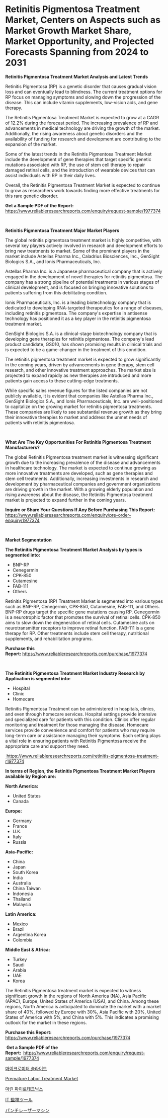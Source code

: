 <p><h1>Retinitis Pigmentosa Treatment Market, Centers on Aspects such as Market Growth Market Share, Market Opportunity, and Projected Forecasts Spanning from 2024 to 2031</h1></p><p><strong>Retinitis Pigmentosa Treatment Market Analysis and Latest Trends</strong></p>
<p><p>Retinitis Pigmentosa (RP) is a genetic disorder that causes gradual vision loss and can eventually lead to blindness. The current treatment options for RP focus on managing symptoms and slowing down the progression of the disease. This can include vitamin supplements, low-vision aids, and gene therapy.</p><p>The Retinitis Pigmentosa Treatment Market is expected to grow at a CAGR of 12.2% during the forecast period. The increasing prevalence of RP and advancements in medical technology are driving the growth of the market. Additionally, the rising awareness about genetic disorders and the availability of funding for research and development are contributing to the expansion of the market.</p><p>Some of the latest trends in the Retinitis Pigmentosa Treatment Market include the development of gene therapies that target specific genetic mutations associated with RP, the use of stem cell therapy to repair damaged retinal cells, and the introduction of wearable devices that can assist individuals with RP in their daily lives.</p><p>Overall, the Retinitis Pigmentosa Treatment Market is expected to continue to grow as researchers work towards finding more effective treatments for this rare genetic disorder.</p></p>
<p><strong>Get a Sample PDF of the Report:&nbsp;</strong> <a href="https://www.reliableresearchreports.com/enquiry/request-sample/1977374">https://www.reliableresearchreports.com/enquiry/request-sample/1977374</a></p>
<p>&nbsp;</p>
<p><strong>Retinitis Pigmentosa Treatment Major Market Players</strong></p>
<p><p>The global retinitis pigmentosa treatment market is highly competitive, with several key players actively involved in research and development efforts to bring new treatments to market. Some of the prominent players in the market include Astellas Pharma Inc., Caladrius Biosciences, Inc., GenSight Biologics S.A., and Ionis Pharmaceuticals, Inc.</p><p>Astellas Pharma Inc. is a Japanese pharmaceutical company that is actively engaged in the development of novel therapies for retinitis pigmentosa. The company has a strong pipeline of potential treatments in various stages of clinical development, and is focused on bringing innovative solutions to patients suffering from this debilitating condition.</p><p>Ionis Pharmaceuticals, Inc. is a leading biotechnology company that is dedicated to developing RNA-targeted therapeutics for a range of diseases, including retinitis pigmentosa. The company's expertise in antisense technology has positioned it as a key player in the retinitis pigmentosa treatment market.</p><p>GenSight Biologics S.A. is a clinical-stage biotechnology company that is developing gene therapies for retinitis pigmentosa. The company's lead product candidate, GS010, has shown promising results in clinical trials and is expected to be a game-changer in the treatment of this condition.</p><p>The retinitis pigmentosa treatment market is expected to grow significantly in the coming years, driven by advancements in gene therapy, stem cell research, and other innovative treatment approaches. The market size is projected to expand rapidly as new therapies are introduced and more patients gain access to these cutting-edge treatments.</p><p>While specific sales revenue figures for the listed companies are not publicly available, it is evident that companies like Astellas Pharma Inc., GenSight Biologics S.A., and Ionis Pharmaceuticals, Inc. are well-positioned to capitalize on the growing market for retinitis pigmentosa treatments. These companies are likely to see substantial revenue growth as they bring their innovative therapies to market and address the unmet needs of patients with retinitis pigmentosa.</p></p>
<p>&nbsp;</p>
<p><strong>What Are The Key Opportunities For Retinitis Pigmentosa Treatment Manufacturers?</strong></p>
<p><p>The global Retinitis Pigmentosa treatment market is witnessing significant growth due to the increasing prevalence of the disease and advancements in healthcare technology. The market is expected to continue growing as more innovative treatments are developed, such as gene therapies and stem cell treatments. Additionally, increasing investments in research and development by pharmaceutical companies and government organizations are driving growth in the market. With a growing elderly population and rising awareness about the disease, the Retinitis Pigmentosa treatment market is projected to expand further in the coming years.</p></p>
<p><strong>Inquire or Share Your Questions If Any Before Purchasing This Report:</strong> <a href="https://www.reliableresearchreports.com/enquiry/pre-order-enquiry/1977374">https://www.reliableresearchreports.com/enquiry/pre-order-enquiry/1977374</a></p>
<p>&nbsp;</p>
<p><strong>Market Segmentation</strong></p>
<p><strong>The Retinitis Pigmentosa Treatment Market Analysis by types is segmented into:</strong></p>
<p><ul><li>BNP-RP</li><li>Cenegermin</li><li>CPK-850</li><li>Cutamesine</li><li>FAB-111</li><li>Others</li></ul></p>
<p><p>Retinitis Pigmentosa (RP) Treatment Market is segmented into various types such as BNP-RP, Cenegermin, CPK-850, Cutamesine, FAB-111, and Others. BNP-RP drugs target the specific gene mutations causing RP. Cenegermin is a neurotrophic factor that promotes the survival of retinal cells. CPK-850 aims to slow down the degeneration of retinal cells. Cutamesine acts on neurotransmitter receptors to improve retinal function. FAB-111 is a gene therapy for RP. Other treatments include stem cell therapy, nutritional supplements, and rehabilitation programs.</p></p>
<p><strong>Purchase this Report:&nbsp;</strong><a href="https://www.reliableresearchreports.com/purchase/1977374">https://www.reliableresearchreports.com/purchase/1977374</a></p>
<p>&nbsp;</p>
<p><strong>The Retinitis Pigmentosa Treatment Market Industry Research by Application is segmented into:</strong></p>
<p><ul><li>Hospital</li><li>Clinic</li><li>Homecare</li></ul></p>
<p><p>Retinitis Pigmentosa Treatment can be administered in hospitals, clinics, and even through homecare services. Hospital settings provide intensive and specialized care for patients with this condition. Clinics offer regular monitoring and treatment for those managing the disease. Homecare services provide convenience and comfort for patients who may require long-term care or assistance managing their symptoms. Each setting plays a vital role in ensuring patients with Retinitis Pigmentosa receive the appropriate care and support they need.</p></p>
<p><a href="https://www.reliableresearchreports.com/retinitis-pigmentosa-treatment-r1977374">&nbsp;https://www.reliableresearchreports.com/retinitis-pigmentosa-treatment-r1977374</a></p>
<p><strong>In terms of Region, the Retinitis Pigmentosa Treatment Market Players available by Region are:</strong></p>
<p>
    <p> <strong> North America: </strong>
        <ul>
            <li>United States</li>
            <li>Canada</li>
        </ul>
        </p> 
    <p> <strong> Europe: </strong>
        <ul>
            <li>Germany</li>
            <li>France</li>
            <li>U.K.</li>
            <li>Italy</li>
            <li>Russia</li>
        </ul>
        </p> 
    <p> <strong> Asia-Pacific: </strong>
        <ul>
            <li>China</li>
            <li>Japan</li>
            <li>South Korea</li>
            <li>India</li>
            <li>Australia</li>
            <li>China Taiwan</li>
            <li>Indonesia</li>
            <li>Thailand</li>
            <li>Malaysia</li>
        </ul>
        </p> 
    <p> <strong> Latin America: </strong>
        <ul>
            <li>Mexico</li>
            <li>Brazil</li>
            <li>Argentina Korea</li>
            <li>Colombia</li>
        </ul>
        </p> 
    <p> <strong> Middle East & Africa: </strong>
        <ul>
            <li>Turkey</li>
            <li>Saudi</li>
            <li>Arabia</li>
            <li>UAE</li>
            <li>Korea</li>
        </ul>
    </p>
    </p>
<p><p>The Retinitis Pigmentosa treatment market is expected to witness significant growth in the regions of North America (NA), Asia Pacific (APAC), Europe, United States of America (USA), and China. Among these regions, North America is anticipated to dominate the market with a market share of 40%, followed by Europe with 30%, Asia Pacific with 20%, United States of America with 5%, and China with 5%. This indicates a promising outlook for the market in these regions.</p></p>
<p><strong>Purchase this Report: </strong><a href="https://www.reliableresearchreports.com/purchase/1977374">https://www.reliableresearchreports.com/purchase/1977374</a></p>
<p>&nbsp;<strong>Get a Sample PDF of the Report:&nbsp;&nbsp;</strong><a href="https://www.reliableresearchreports.com/enquiry/request-sample/1977374">https://www.reliableresearchreports.com/enquiry/request-sample/1977374</a></p>
<p><strong></strong></p>
<p><p><a href="https://github.com/khytkeqagplkzqvh/Market-Research-Report-List-2/blob/main/218142842858.md">마이크로미터 슬라이드</a></p><p><a href="https://github.com/fiixsa/Market-Research-Report-List-2/blob/main/premature-labor-treatment-market.md">Premature Labor Treatment Market</a></p><p><a href="https://github.com/TimmyMann6767/Market-Research-Report-List-1/blob/main/106862542859.md">마린 파이로테크닉스</a></p><p><a href="https://github.com/dathomson6534/Market-Research-Report-List-1/blob/main/241511347000.md">IT 監視ツール</a></p><p><a href="https://github.com/AriMuller2009/Market-Research-Report-List-1/blob/main/357859346999.md">パンチレーザーマシン</a></p></p>